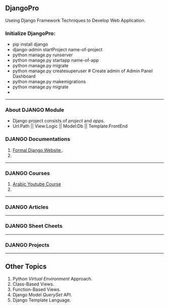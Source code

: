 ## **DjangoPro**
Useing Django Framework Techniques to Develop Web Application.

### **Initialize DjangoPro:**
- pip install django
- django-admin startProject name-of-project
- python manage.py runserver
- python manage.py startapp name-of-app
- python manage.py migrate
- python manage.py createsuperuser # Create admin of Admin Panel Dashboard
- python manage.py makemigrations
- python manage.py migrate
- 
---
### **About DJANGO Module**
- Django project consists of *project* and *apps*.
- Url:Path || View:Logic || Model:Db || Template:FrontEnd

### **DJANGO Documentations**
1. [Formal Django Website](https://docs.djangoproject.com/en/4.2/),.
2. 

---

### **DJANGO Courses**
1. [Arabic Youtube Course](https://www.youtube.com/watch?v=GVLrt9604vg&t=4601s)
2. 
---

### **DJANGO Articles**

---

### **DJANGO Sheet Cheets**

---

### **DJANGO Projects**

---

## **Other Topics**
1. Python *Virtual Environment* Approach.
2. Class-Based Views.
3. Function-Based Views.
4. Django Model *QuerySet* API.
5. Django Template Language.

